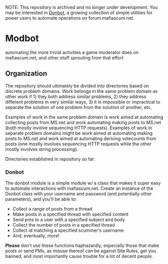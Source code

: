 NOTE: This repository is archived and no longer under development. You may be interested in [Donbot](https://github.com/Computational-Mafia/donbot), a growing collection of simple utilities for power users to automate operations on forum.mafiascum.net.

# Modbot
automating the more trivial activities a game moderator does on mafiascum.net, and other stuff sprouting from that effort

##  Organization
The repository should ultimately be divided into directories based on discrete problem domains. Work belongs in the same problem domain as other work if 1) they both address similar problems, 2) they address different problems in very similar ways, 3) it is impossible or impractical to separate the solution of one problem from the solution of another, etc. 

Examples of work in the same problem domain is work aimed at automating collecting posts from MS.net and work automating making posts to MS.net (both mostly involve sequencing HTTP requests). Examples of work in separate problem domains might be work aimed at automating making posts to MS.net and work aimed at automating deriving votecounts from posts (one mostly involves sequencing HTTP requests while the other mostly involves string processing).

Directories established in repository so far:
### Donbot
The donbot module is a simple module w/ a class that makes it super easy to automate interactions with mafiascum.net.
Create an instance of the Donbot class with your username and password 
(and potentially other parameters), and you'll be able to:
- Collect a range of posts from a thread
- Make posts in a specified thread with specified content
- Send pms to a user with a specified subject and body
- Collect the number of posts in a specified thread
- Collect id matching a specified scummer's username
- And, eventually, more!

**Please** don't use these functions haphazardly, especially those that make posts or send PMs, as misuse thereof can be against Site Rules, get you banned, and most importantly cause trouble for a lot of decent people.
